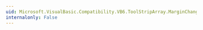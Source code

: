 ```yaml
---
uid: Microsoft.VisualBasic.Compatibility.VB6.ToolStripArray.MarginChanged
internalonly: False
---
```


